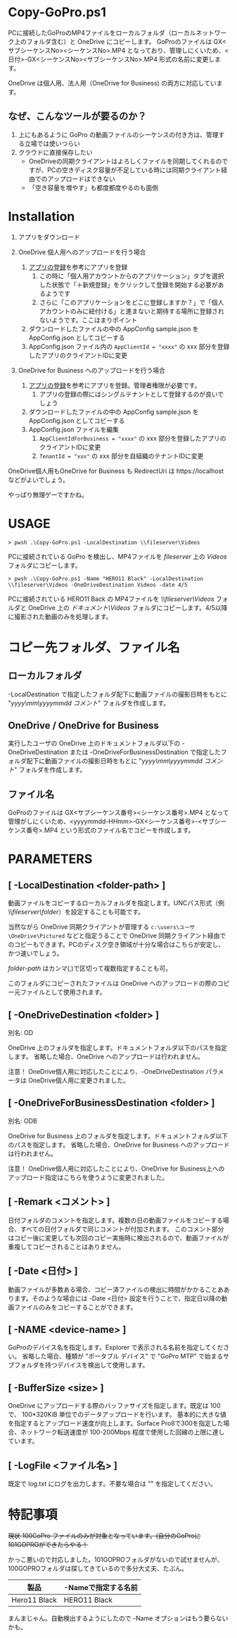 # Copy-GoPro.ps1

PCに接続したGoProのMP4ファイルをローカルフォルダ（ローカルネットワーク上のフォルダ含む）と OneDrive にコピーします。
GoProのファイルは GX<サブシーケンスNo><シーケンスNo>.MP4 となっており、管理しにくいため、<日付>-GX<シーケンスNo><サブシーケンスNo>.MP4 形式の名前に変更します。

OneDrive は個人用、法人用（OneDrive for Business) の両方に対応しています。

## なぜ、こんなツールが要るのか？

1. 上にもあるように GoPro の動画ファイルのシーケンスの付き方は、管理する立場では使いつらい
1. クラウドに直接保存したい
    - OneDriveの同期クライアントはよろしくファイルを同期してくれるのですが、PCの空きディスク容量が不足している時には同期クライアント経由でのアップロードはできない
    - 「空き容量を増やす」も都度都度やるのも面倒

# Installation

1. アプリをダウンロード
1. OneDrive 個人用へのアップロードを行う場合
    1. [アプリの登録](https://learn.microsoft.com/en-us/azure/active-directory/develop/quickstart-register-app)を参考にアプリを登録
        1. この時に「個人用アカウントからのアプリケーション」タブを選択した状態で「＋新規登録」をクリックして登録を開始する必要があるようです
        1. さらに「このアプリケーションをどこに登録しますか？」で「個人アカウントのみに紐付ける」と進まないと期待する場所に登録されないようです。ここはまりポイント
    1. ダウンロードしたファイルの中の AppConfig sample.json を AppConfig.json としてコピーする
    1. AppConfig.json ファイル内の ```AppClientId = "xxxx"``` の xxx 部分を登録したアプリのクライアントIDに変更

1. OneDrive for Business へのアップロードを行う場合
    1. [アプリの登録](https://learn.microsoft.com/en-us/azure/active-directory/develop/quickstart-register-app)を参考にアプリを登録。管理者権限が必要です。
        1. アプリの登録の際にはシングルテナントとして登録するのが良いでしょう
    1. ダウンロードしたファイルの中の AppConfig sample.json を AppConfig.json としてコピーする
    1. AppConfig.json ファイルを編集
        1. ```AppClientIdForBusiness = "xxxx"``` の xxx 部分を登録したアプリのクライアントIDに変更
        1. ```TenantId = "xxx"``` の xxx 部分を自組織のテナントIDに変更

OneDrive個人用もOneDrive for Business も RedirectUri は https://localhost などがよいでしょう。

やっぱり無理ゲーですかね。

# USAGE

```Windows Command prompt
> pwsh .\Copy-GoPro.ps1 -LocalDestination \\fileserver\Videos
```

PCに接続されている GoPro を検出し、MP4ファイルを _fileserver_ 上の _Videos_ フォルダにコピーします。

```Windows Command Prompt
> pwsh .\Copy-GoPro.ps1 -Name "HERO11 Black" -LocalDestination \\fileserver\Videos -OneDriveDestination Videos -date 4/5
```

PCに接続されている HERO11 Back の MP4ファイルを _\\\\fileserver\\Videos_ フォルダと OneDrive 上の _ドキュメント\\Videos_ フォルダにコピーします。4/5以降に撮影された動画のみを処理します。

# コピー先フォルダ、ファイル名

## ローカルフォルダ

-LocalDestination で指定したフォルダ配下に動画ファイルの撮影日時をもとに "*yyyy\\mm\\yyyymmdd コメント*" フォルダを作成します。

## OneDrive / OneDrive for Business

実行したユーザの OneDrive 上のドキュメントフォルダ以下の -OneDriveDestination または -OneDriveForBusinessDestination で指定したフォルダ配下に動画ファイルの撮影日時をもとに "*yyyy\\mm\\yyyymmdd コメント*" フォルダを作成します。

## ファイル名

GoProのファイルは GX\<サブシーケンス番号\>\<シーケンス番号\>.MP4 となって管理がしにくいため、\<yyyymmdd-HHmm\>-GX\<シーケンス番号\>-\<サブシーケンス番号\>.MP4 という形式のファイル名でコピーを作成します。

# PARAMETERS

## [ -LocalDestination \<folder-path\> ]

動画ファイルをコピーするローカルフォルダを指定します。UNCパス形式（例 *\\\\fileserver\\folder*）を設定することも可能です。

当然ながら OneDrive 同期クライアントが管理する ```c:\users\ユーザ\OneDrive\Pictured``` などと指定うることで OneDrive 同期クライアント経由でのコピーもできます。PCのディスク空き領域が十分な場合はこちらが安定し、かつ速いでしょう。

*folder-path* はカンマ(,)で区切って複数指定することも可。

このフォルダにコピーされたファイルは OneDrive へのアップロードの際のコピー元ファイルとして使用されます。

## [ -OneDriveDestination \<folder\> ]

別名: OD

OneDrive 上のフォルダを指定します。ドキュメントフォルダ以下のパスを指定します。
省略した場合、OneDrive へのアップロードは行われません。

注意！ OneDrive個人用に対応したことにより、-OneDriveDestination パラメータは OneDrive個人用に変更されました。

## [ -OneDriveForBusinessDestination \<folder\> ]

別名: ODB

OneDrive for Business 上のフォルダを指定します。ドキュメントフォルダ以下のパスを指定します。
省略した場合、OneDrive for Business へのアップロードは行われません。

注意！ OneDrive個人用に対応したことにより、OneDrive for Business上へのアップロード指定はこちらを使うように変更されました。

## [ -Remark \<コメント\> ]

日付フォルダのコメントを指定します。複数の日の動画ファイルをコピーする場合、すべての日付フォルダで同じコメントが付加されます。
このコメント部分はコピー後に変更しても次回のコピー実施時に検出されるので、動画ファイルが重複してコピーされることはありません。

## [ -Date \<日付\> ]

動画ファイルが多数ある場合、コピー済ファイルの検出に時間がかかることああります。そのような場合には -Date <日付> 設定を行うことで、指定日以降の動画ファイルのみをコピーすることができます。

## [ -NAME \<device-name\> ]

GoProのデバイス名を指定します。Explorer で表示される名前を指定してください。
省略した場合、種類が "ポータブル デバイス" で "GoPro MTP" で始まるサブフォルダを持つデバイスを検出して使用します。

## [ -BufferSize \<size\> ]

OneDrive にアップロードする際のバッファサイズを指定します。既定は 100 で、 100*320KiB 単位でのデータアップロードを行います。
基本的に大きな値を指定するとアップロード速度が向上します。Surface Pro8で300を指定した場合、ネットワーク転送速度が 100-200Mbps 程度で使用した回線の上限に達しています。

## [ -LogFile \<ファイル名\> ]

既定で log.txt にログを出力します。不要な場合は "" を指定してください。

# 特記事項

~~現状 100GoPro ファイルのみが対象となっています。(自分のGoProに101GOPROができたらやる！~~

かっこ悪いので対応しました。101GOPROフォルダがないので試せませんが、100GOPROフォルダは探してきているので多分大丈夫、たぶん。

|製品|-Nameで指定する名前|
|---|---|
|Hero11 Black|HERO11 Black|

まんまじゃん。自動検出するようにしたので -Name オプションはもう要らないかも。

